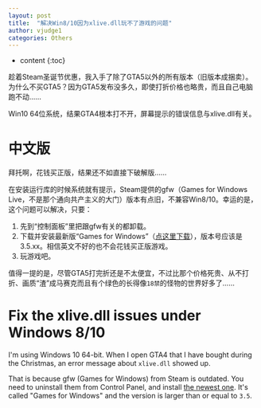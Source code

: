 ```yaml
---
layout: post
title:  "解决Win8/10因为xlive.dll玩不了游戏的问题"
author: vjudge1
categories: Others
---
```

* content
{:toc}

趁着Steam圣诞节优惠，我入手了除了GTA5以外的所有版本（旧版本成捆卖）。为什么不买GTA5？因为GTA5发布没多久，即使打折价格也略贵，而且自己电脑跑不动……

Win10 64位系统，结果GTA4根本打不开，屏幕提示的错误信息与xlive.dll有关。




# 中文版

拜托啊，花钱买正版，结果还不如直接下破解版……

在安装运行库的时候系统就有提示，Steam提供的gfw（Games for Windows Live，不是那个通向共产主义的大门）版本有点旧，不兼容Win8/10。幸运的是，这个问题可以解决，只要：

1. 先到“控制面板”里把跟gfw有关的都卸载。
2. 下载并安装最新版“Games for Windows”（[点这里下载](https://www.microsoft.com/en-hk/download/details.aspx?id=5549)），版本号应该是3.5.xx。相信英文不好的也不会花钱买正版游戏。
3. 玩游戏吧。

值得一提的是，尽管GTA5打完折还是不太便宜，不过比那个价格死贵、从不打折、画质“渣”成马赛克而且有个绿色的长得像`18禁`的怪物的世界好多了……

# Fix the xlive.dll issues under Windows 8/10

I'm using Windows 10 64-bit. When I open GTA4 that I have bought during the Christmas, an error message about `xlive.dll` showed up.

That is because gfw (Games for Windows) from Steam is outdated. You need to uninstall them from Control Panel, and install [the newest one](https://www.microsoft.com/en-hk/download/details.aspx?id=5549). It's called "Games for Windows" and the version is larger than or equal to `3.5`.
